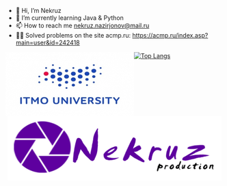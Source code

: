 - 👋 Hi, I’m Nekruz
- 🌱 I’m currently learning Java & Python
- 📫 How to reach me nekruz.nazirjonov@mail.ru
- 👨‍💻 Solved problems on the site acmp.ru: https://acmp.ru/index.asp?main=user&id=242418
<img align="left" width="300px" height="150px" src="https://github.com/nekruz03/semest4/blob/main/0.jpeg">

<img align="right" width="500px" height="150px" src="https://github.com/nekruz03/semest4/blob/main/NK%20Logo.jpg">


[![Top Langs](https://github-readme-stats.vercel.app/api/top-langs/?username=nekruz03)](https://github.com/MrKrishnaAgarwal/readme-components-github)
